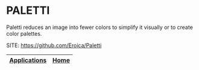 # PALETTI
 
 Paletti reduces an image into fewer colors to simplify it
 visually or to create color palettes.
 
 SITE: https://github.com/Eroica/Paletti

 | [Applications](https://portable-linux-apps.github.io/apps.html) | [Home](https://portable-linux-apps.github.io)
 | --- | --- |
